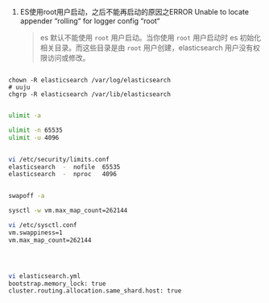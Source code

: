 1. ES使用root用户启动，之后不能再启动的原因之ERROR Unable to locate appender “rolling“ for logger config “root“
    > es 默认不能使用 `root` 用户启动。当你使用 `root` 用户启动时 es 初始化相关目录。而这些目录是由 `root` 用户创建，elasticsearch 用户没有权限访问或修改。
  ```shell
  
  chown -R elasticsearch /var/log/elasticsearch
 # uuju 
 chgrp -R elasticsearch /var/lib/elasticsearch
 
  
  ```



```bash
ulimit -a

ulimit -n 65535
ulimit -u 4096


vi /etc/security/limits.conf
elasticsearch  -  nofile  65535
elasticsearch  -  nproc   4096 


swapoff -a

sysctl -w vm.max_map_count=262144

vi /etc/sysctl.conf
vm.swappiness=1
vm.max_map_count=262144




vi elasticsearch.yml
bootstrap.memory_lock: true
cluster.routing.allocation.same_shard.host: true
```

